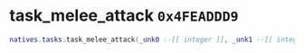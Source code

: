 # task_melee_attack `0x4FEADDD9`

```lua
natives.tasks.task_melee_attack(_unk0 --[[ integer ]], _unk1 --[[ integer ]], _unk2 --[[ integer ]])
```